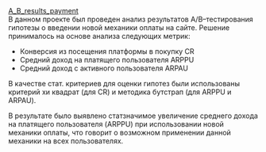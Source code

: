 
<div id="badges" >
  <a href="https://github.com/t-a-m-a-r-a/A_B_testing/blob/main/A_B_results_payment.ipynb">
  A_B_results_payment
  </a> 
 </div>  
В данном проекте был проведен анализ результатов A/B–тестирования гипотезы о введении новой механики оплаты на сайте.
Решение принималось на основе анализа следующих метрик:

* Конверсия из посещения платформы в покупку CR
* Средний доход на платящего пользователя ARPPU
* Cредний доход с активного пользователя ARPAU

  
В качестве стат. критериев для оценки гипотез были использованы критерий хи квадрат (для CR) и методика бутстрап (для ARPPU и ARPAU).


В результате было выявлено статзначимое увеличение среднего дохода на платящего пользователя (ARPPU) при использовании новой механики оплаты, что говорит о возможном применении данной механики на всех пользователях.
